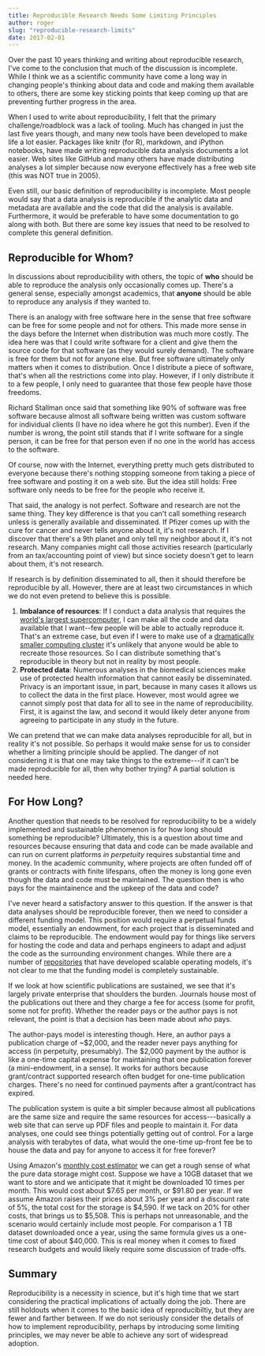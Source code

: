 ```yaml
---
title: Reproducible Research Needs Some Limiting Principles
author: roger
slug: "reproducible-research-limits"
date: 2017-02-01
---
```


Over the past 10 years thinking and writing about reproducible research, I've come to the conclusion that much of the discussion is incomplete. While I think we as a scientific community have come a long way in changing people's thinking about data and code and making them available to others, there are some key sticking points that keep coming up that are preventing further progress in the area.

When I used to write about reproducibility, I felt that the primary challenge/roadblock was a lack of tooling. Much has changed in just the last five years though, and many new tools have been developed to make life a lot easier. Packages like knitr (for R), markdown, and iPython notebooks, have made writing reproducible data analysis documents a lot easier. Web sites like GitHub and many others have made distributing analyses a lot simpler because now everyone effectively has a free web site (this was NOT true in 2005).

Even still, our basic definition of reproducibility is incomplete. Most people would say that a data analysis is reproducible if the analytic data and metadata are available and the code that did the analysis is available. Furthermore, it would be preferable to have some documentation to go along with both. But there are some key issues that need to be resolved to complete this general definition.

## Reproducible for Whom?

In discussions about reproducibility with others, the topic of **who** should be able to reproduce the analysis only occasionally comes up. There's a general sense, especially amongst academics, that **anyone** should be able to reproduce any analysis if they wanted to. 

There is an analogy with free software here in the sense that free software can be free for some people and not for others. This made more sense in the days before the Internet when distribution was much more costly. The idea here was that I could write software for a client and give them the source code for that software (as they would surely demand). The software is free for them but not for anyone else. But free software ultimately only matters when it comes to distribution. Once I distribute a piece of software, that's when all the restrictions come into play. However, if I only distribute it to a few people, I only need to guarantee that those few people have those freedoms. 

Richard Stallman once said that something like 90% of software was free software because almost all software being written was custom software for individual clients (I have no idea where he got this number). Even if the number is wrong, the point still stands that if I write software for a single person, it can be free for that person even if no one in the world has access to the software.

Of course, now with the Internet, everything pretty much gets distributed to everyone because there's nothing stopping someone from taking a piece of free software and posting it on a web site. But the idea still holds: Free software only needs to be free for the people who receive it.

That said, the analogy is not perfect. Software and research are not the same thing. They key difference is that you can't call something research unless is generally available and disseminated.  If Pfizer comes up with the cure for cancer and never tells anyone about it, it's not research. If I discover that there's a 9th planet and only tell my neighbor about it, it's not research. Many companies might call those activities research (particularly from an tax/accounting point of view) but since society doesn't get to learn about them, it's not research.

If research is by definition disseminated to all, then it should therefore be reproducible by all. However, there are at least two circumstances in which we do not even pretend to believe this is possible.

1. **Imbalance of resources**: If I conduct a data analysis that requires the [world's largest supercomputer](https://www.top500.org/lists/2016/06/), I can make all the code and data available that I want--few people will be able to actually reproduce it. That's an extreme case, but even if I were to make use of a [dramatically smaller computing cluster](https://jhpce.jhu.edu) it's unlikely that anyone would be able to recreate those resources. So I can distribute something that's reproducible in theory but not in reality by most people.
2. **Protected data**: Numerous analyses in the biomedical sciences make use of protected health information that cannot easily be disseminated. Privacy is an important issue, in part, because in many cases it allows us to collect the data in the first place. However, most would agree we cannot simply post that data for all to see in the name of reproducibility. First, it is against the law, and second it would likely deter anyone from agreeing to participate in any study in the future.

We can pretend that we can make data analyses reproducible for all, but in reality it's not possible. So perhaps it would make sense for us to consider whether a limiting principle should be applied. The danger of not considering it is that one may take things to the extreme---if it can't be made reproducible for all, then why bother trying? A partial solution is needed here.


## For How Long?

Another question that needs to be resolved for reproducibility to be a widely implemented and sustainable phenomenon is for how long should something be reproducible? Ultimately, this is a question about time and resources because ensuring that data and code can be made available and can run on current platforms *in perpetuity* requires substantial time and money. In the academic community, where projects are often funded off of grants or contracts with finite lifespans, often the money is long gone even though the data and code must be maintained. The question then is who pays for the maintainence and the upkeep of the data and code?

I've never heard a satisfactory answer to this question. If the answer is that data analyses should be reproducible forever, then we need to consider a different funding model. This position would require a perpetual funds model, essentially an endowment, for each project that is disseminated and claims to be reproducible. The endowment would pay for things like servers for hosting the code and data and perhaps engineers to adapt and adjust the code as the surrounding environment changes. While there are a number of [repositories](http://dataverse.org) that have developed scalable operating models, it's not clear to me that the funding model is completely sustainable. 

If we look at how scientific publications are sustained, we see that it's largely private enterprise that shoulders the burden. Journals house most of the publications out there and they charge a fee for access (some for profit, some not for profit). Whether the reader pays or the author pays is not relevant, the point is that a decision has been made about *who* pays.

The author-pays model is interesting though. Here, an author pays a publication charge of ~$2,000, and the reader never pays anything for access (in perpetuity, presumably). The $2,000 payment by the author is like a one-time capital expense for maintaining that one publication forever (a mini-endowment, in a sense). It works for authors because grant/contract supported research often budget for one-time publication charges. There's no need for continued payments after a grant/contract has expired.

The publication system is quite a bit simpler because almost all publications are the same size and require the same resources for access---basically a web site that can serve up PDF files and people to maintain it. For data analyses, one could see things potentially getting out of control. For a large analysis with terabytes of data, what would the one-time up-front fee be to house the data and pay for anyone to access it for free forever? 

Using Amazon's [monthly cost estimator](http://calculator.s3.amazonaws.com/index.html) we can get a rough sense of what the pure data storage might cost. Suppose we have a 10GB dataset that we want to store and we anticipate that it might be downloaded 10 times per month. This would cost about $7.65 per month, or $91.80 per year. If we assume Amazon raises their prices about 3% per year and a discount rate of 5%, the total cost for the storage is $4,590. If we tack on 20% for other costs, that brings us to $5,508. This is perhaps not unreasonable, and the scenario would certainly include most people. For comparison a 1 TB dataset downloaded once a year, using the same formula gives us a one-time cost of about $40,000. This is real money when it comes to fixed research budgets and would likely require some discussion of trade-offs.


## Summary

Reproducibility is a necessity in science, but it's high time that we start considering the practical implications of actually doing the job. There are still holdouts when it comes to the basic idea of reproducibiltiy, but they are fewer and farther between. If we do not seriously consider the details of how to implement reproducibility, perhaps by introducing some limiting principles, we may never be able to achieve any sort of widespread adoption.
